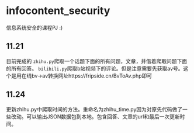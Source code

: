 # infocontent_security
信息系统安全的课程PJ
:)
## 11.21
目前完成的
`zhihu.py`爬取一个话题下面的所有问题，文章，并借着爬取问题下面的所有回答。
`bilibili.py`爬取b站视频下的评论。但是注意需要先获取av号。这个是用在线bv->av转换网址https://fripside.cn/BvToAv.php即可
## 11.24
更新zhihu.py中爬取时间的方法。重命名为zhihu_time.py因为对原先代码做了一些改动。可以输出JSON数据包到本地。包含回答、文章的url和最后一次更新时间。
